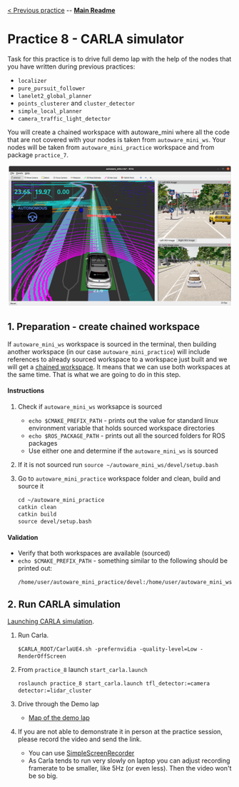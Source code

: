 [< Previous practice](../practice_7) -- [**Main Readme**](../README.md)

# Practice 8 - CARLA simulator

Task for this practice is to drive full demo lap with the help of the nodes that you have written during previous practices:
* `localizer`
* `pure_pursuit_follower`
* `lanelet2_global_planner`
* `points_clusterer` and `cluster_detector`
* `simple_local_planner`
* `camera_traffic_light_detector`

You will create a chained workspace with autoware_mini where all the code that are not covered with your nodes is taken from `autoware_mini_ws`. Your nodes will be taken from `autoware_mini_practice` workspace and from package `practice_7`.

![rviz_carla](doc/rviz_carla.png)


## 1. Preparation - create chained workspace

If `autoware_mini_ws` workspace is sourced in the terminal, then building another workspace (in our case `autoware_mini_practice`) will include references to already sourced workspace to a workspace just built and we will get a [chained workspace](https://wiki.ros.org/catkin/Tutorials/workspace_overlaying#Chaining_catkin_workspaces). It means that we can use both workspaces at the same time. That is what we are going to do in this step.

#### Instructions
1. Check if `autoware_mini_ws` worksapce is sourced
    * `echo $CMAKE_PREFIX_PATH` - prints out the value for standard linux environment variable that holds sourced workspace directories
    * `echo $ROS_PACKAGE_PATH` - prints out all the sourced folders for ROS packages
    * Use either one and determine if the `autoware_mini_ws` is sourced
2. If it is not sourced run `source ~/autoware_mini_ws/devel/setup.bash`
3. Go to `autoware_mini_practice` workspace folder and clean, build and source it

    ```
    cd ~/autoware_mini_practice
    catkin clean
    catkin build
    source devel/setup.bash 
    ```

#### Validation
* Verify that both workspaces are available (sourced)
* `echo $CMAKE_PREFIX_PATH` - something similar to the following should be printed out:
    ```
    /home/user/autoware_mini_practice/devel:/home/user/autoware_mini_ws/devel:/opt/ros/noetic
    ```


## 2. Run CARLA simulation

[Launching CARLA simulation](https://gitlab.cs.ut.ee/autonomous-driving-lab/autoware_mini#launch-instructions).

1. Run Carla. 
    ```
    $CARLA_ROOT/CarlaUE4.sh -prefernvidia -quality-level=Low -RenderOffScreen
    ```
2. From `practice_8` launch `start_carla.launch`
    ```
    roslaunch practice_8 start_carla.launch tfl_detector:=camera detector:=lidar_cluster
    ```
3. Drive through the Demo lap
    - [Map of the demo lap](https://adl.cs.ut.ee/lab/demo-track)

4. If you are not able to demonstrate it in person at the practice session, please record the video and send the link.
    - You can use [SimpleScreenRecorder](https://www.geeksforgeeks.org/how-to-install-simplescreenrecorder-ubuntu/)
    - As Carla tends to run very slowly on laptop you can adjust recording framerate to be smaller, like 5Hz (or even less). Then the video won't be so big.